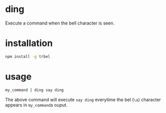 # ding

Execute a command when the bell character is seen.

# installation

```sh
npm install -g trbel
```

# usage

```sh
my_command | ding say ding
```
The above command will execute `say ding` everytime
the bel (`\a`) character appears in `my_command`s ouput.

